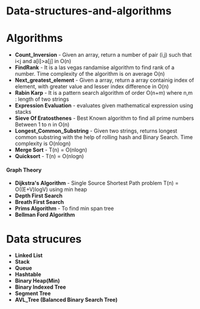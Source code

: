 # Data-structures-and-algorithms


# Algorithms
* **Count_Inversion** - Given an array, return a number of pair (i,j) such that i<j and a[i]>a[j] in O(n)
* **FindRank** - It is a las vegas randamise algorithm to find rank of a number. Time complexity of the algorithm is on
average O(n) 
* **Next_greatest_element** - Given a array, return a array containig index of element, with greater value and lesser index difference in O(n)
* **Rabin Karp** - It is a pattern search algorithm of order O(n+m) where n,m : length of two strings
* **Expression Evaluation** - evaluates given mathematical expression using stacks
* **Sieve Of Eratosthenes** - Best Known algorithm to find all prime numbers Between 1 to n in O(n)
* **Longest_Common_Substring** - Given two strings, returns longest common substring with the help of rolling hash and Binary Search. Time complexity is O(nlogn)
* **Merge Sort** - T(n) = O(nlogn)
* **Quicksort** -  T(n) = O(nlogn)

#### Graph Theory
* **Dijkstra's Algorithm** - Single Source Shortest Path problem T(n) = O((E+V)logV) using min heap
* **Depth First Search**
* **Breath First Search**
* **Prims Algorithm** - To find min span tree
* **Bellman Ford Algorithm**


# Data strucures
* **Linked List**
* **Stack**
* **Queue**
* **Hashtable**
* **Binary Heap(Min)**
* **Binary Indexed Tree**
* **Segment Tree**
* **AVL_Tree (Balanced Binary Search Tree)**

